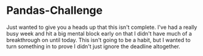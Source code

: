# Pandas-Challenge

Just wanted to give you a heads up that this isn't complete. I've had a really busy week and hit a big mental block early on that I didn't have much of a breakthrough on until today. This isn't going to be a habit, but I wanted to turn something in to prove I didn't just ignore the deadline altogether.
